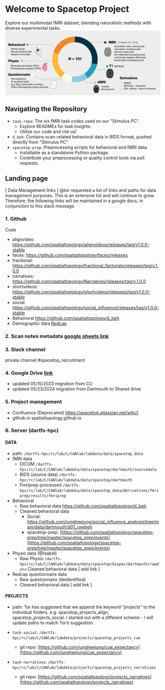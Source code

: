 # Welcome to Spacetop Project 
Explore our multimodal fMRI dataset, blending naturalistic methods with diverse experimental tasks.
![Figure1](../profile/fig1.png)

## Navigating the Repository
* `task-repo`: The six fMRI task codes used on our "Stimulus PC".
  * Explore READMEs for task insights.
  * Utilize our code and cite us!
* `d_beh`: Contains scan-related behavioral data in BIDS format, pushed directly from "Stimulus PC".
* `spacetop-prep`: Preprocessing scripts for behavioral and fMRI data.
   * Installable as a standalone Python package.
   * Contribute your preprocessing or quality control tools via pull requests.
<!--
## Hi there 👋

Welcome to the spacetop project: A multimodal fMRI dataset unifying naturalistic processes with a rich array of experimental tasks.
### How to Navigate the repository structure
* `task-repo`: Each fMRI task is coded as a standalone repository. These code were operated on our "Stimulus PC".
    *  Check out each README to get an idea of the task structure.
    *  Feel free to use our code for future experiments. Remember to cite!
* `d_beh`: This repository hosts the scan-related behavioral data that was directly pushed from our "Stimulus PC". See, when we were collecting data, all of the data was saved in a BIDS format, into this git repo. At the end of scanning a participant, we pushed the data to this repository. In other words, this repository hosts the very raw data of the spacetop dataset.
* `spacetopprep`: Alongside, we host scripts that were part of preprocessing the data, whether it was behavioral processing, redcap organization, or fMRI preprocessing related code.
    * Spacetopprep was designed to be a standalone python package. You should be able to install and import as a library. Check out the README for setup description. 
    * If you happend to develop preprocessing code or quality control tools, please do a pull request so that everyone else can utilize your amazing efforts!


**Here are some ideas to get you started:**

🙋‍♀️ A short introduction - what is your organization all about?
🌈 Contribution guidelines - how can the community get involved?
👩‍💻 Useful resources - where can the community find your docs? Is there anything else the community should know?
🍿 Fun facts - what does your team eat for breakfast?
🧙 Remember, you can do mighty things with the power of [Markdown](https://docs.github.com/github/writing-on-github/getting-started-with-writing-and-formatting-on-github/basic-writing-and-formatting-syntax)
-->



## Landing page
[ Data Management links ]
@tor
 requested a list of links and paths for data management purposes. This is an extensive list and will continue to grow. Therefore, the following links will be maintained in a google docs, in conjunction to this slack message.
### 1. Github
Code
* alignvideo: https://github.com/spatialtopology/alignvideos/releases/tag/v1.0.0-stable
* faces: https://github.com/spatialtopology/faces/releases
* fractional: https://github.com/spatialtopology/fractional_factorials/releases/tag/v.1.0.0
* narratives: https://github.com/spatialtopology/Narratives/releases/tag/v.1.0.0
* shortvideos: https://github.com/spatialtopology/shortvideos/releases/tag/v1.0.0-stable
* social: https://github.com/spatialtopology/social_influence/releases/tag/v1.0.0-stable
* Behavioral https://github.com/spatialtopology/d_beh
* Demographic data [ Redcap ](https://redcap.dartmouth.edu)

### 2. Scan notes metadata [ google sheets link ]()
  
### 3. Slack channel
private channel
#spacetop_recruitment

### 4. Google Drive [ link ](https://drive.google.com/drive/u/0/folders/0AOBMvoHPv0xkUk9PVA)
* updated 05/15/2023 migration from CU
* updated 05/23/2024 migration from Dartmouth to Shared drive
  
### 5. Project management
* Confluence (Deprecated) https://spacetop.atlassian.net/wiki//
* github.io spatialtopology.github.io

### 6. Server (dartfs-hpc)
#### DATA 
* path: `/dartfs-hpc/rc/lab/C/CANlab/labdata/data/spacetop_data`	
* fMRI data
  * DICOM               `/dartfs-hpc/rc/lab/C/CANlab/labdata/data/spacetop/dartmouth/sourcedata`
  * BIDS (source data)   `/dartfs-hpc/rc/lab/C/CANlab/labdata/data/spacetop/dartmouth`
  * Fmriprep-processed `/dartfs-hpc/rc/lab/C/CANlab/labdata/data/spacetop_data/derivatives/fmriprep/results/fmriprep`
* Behavioral
  * Raw behavioral data https://github.com/spatialtopology/d_beh
  * Cleaned behavioral data
    * Social: https://github.com/jungheejung/social_influence_analysis/tree/main/data/dartmouth/d01_rawbeh
    * spacetop-prep: [https://github.com/spatialtopology/spacetop-prep/tree/master/spacetop_prep/events](https://github.com/spatialtopology/spacetop-prep/tree/master/spacetop_prep/events)
* Physio data (@Isabel)
  * Raw Physio  `/dartfs-hpc/rc/lab/C/CANlab/labdata/data/spacetop/biopac/dartmouth/rawdata`
Cleaned behavioral data [ add link ]
* Redcap questionnaire data 
  * Raw questionnaire (deidentified)
  * Cleaned behavioral data  [ add link ]
 
 
#### PROJECTS 
* path: Tor has suggested that we append the keyword “projects” to the individual folders. e.g. spacetop_projects_align, spacetop_projects_social. I started out with a different scheme - I will update paths to match Tor’s suggestion.

* `task-social`: `/dartfs-hpc/rc/lab/C/CANlab/labdata/projects/spacetop_projects_cue`
  * git repo: [https://github.com/jungheejung/cue_expectancy](https://github.com/jungheejung/cue_expectancy)

* `task-narratives`: `/dartfs-hpc/rc/lab/C/CANlab/labdata/projects/spacetop_projects_narratives`
  * git repo: [https://github.com/spatialtopology/projects_narratives](https://github.com/spatialtopology/projects_narratives)
